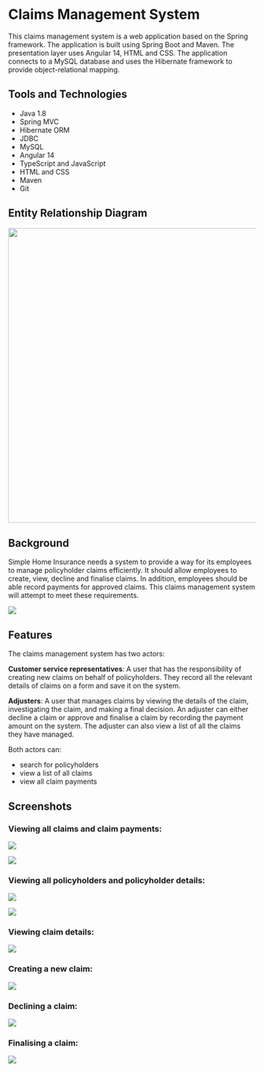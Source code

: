 # Claims Management System

This claims management system is a web application based on the Spring framework. The application is built using Spring Boot and Maven. The presentation layer uses Angular 14, HTML and CSS. The application connects to a MySQL database and uses the Hibernate framework to provide object-relational mapping.

## Tools and Technologies
* Java 1.8
* Spring MVC
* Hibernate ORM
* JDBC
* MySQL
* Angular 14
* TypeScript and JavaScript
* HTML and CSS
* Maven
* Git

## Entity Relationship Diagram
<p align="center">
  <img src="images/ERD6.png" width=600>
</p>

## Background

Simple Home Insurance needs a system to provide a way for its employees to manage policyholder claims efficiently. It should allow employees to create, view, decline and finalise claims. In addition, employees should be able record payments for approved claims. This claims management system will attempt to meet these requirements.

![](images/dashboard.JPG)

## Features

The claims management system has two actors: 

**Customer service representatives**: A user that has the responsibility of creating new claims on behalf of policyholders. They record all the relevant details of claims on a form and save it on the system. 

**Adjusters**: A user that manages claims by viewing the details of the claim, investigating the claim, and making a final decision. An adjuster can either decline a claim or approve and finalise a claim by recording the payment amount on the system. The adjuster can also view a list of all the claims they have managed.

Both actors can:
* search for policyholders
* view a list of all claims
* view all claim payments

## Screenshots

### Viewing all claims and claim payments:

![](images/all-claims.JPG)

![](images/payments.JPG)

### Viewing all policyholders and policyholder details:

![](images/policyholders.JPG)

![](images/policyholder-details.JPG)

### Viewing claim details:

![](images/claim-details.JPG)

### Creating a new claim:

![](images/add-claim.JPG)

### Declining a claim:

![](images/decline-claim.JPG)

### Finalising a claim:

![](images/finalise-claim.JPG)


